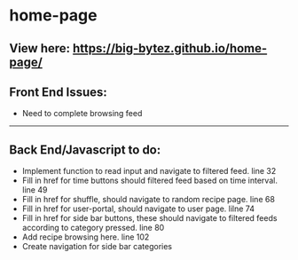 # home-page #
View here: https://big-bytez.github.io/home-page/
--------
## Front End Issues: ##
- Need to complete browsing feed
--------
## Back End/Javascript to do: ##
- Implement function to read input and navigate to filtered feed. line 32
- Fill in href for time buttons should filtered feed based on time interval. line 49
- Fill in href for shuffle, should navigate to random recipe page. line 68
- Fill in href for user-portal, should navigate to user page. lilne 74
- Fill in href for side bar buttons, these should navigate to filtered feeds according to category pressed. line 80
- Add recipe browsing here. line 102
- Create navigation for side bar categories
